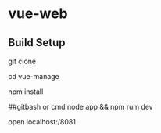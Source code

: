# vue-web

## Build Setup
git clone

cd vue-manage

npm install

##gitbash or cmd
node app && npm rum dev

open localhost:/8081

